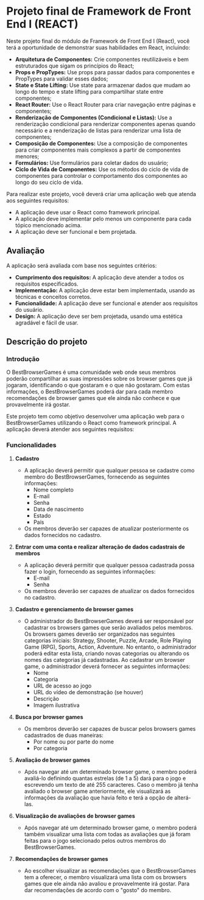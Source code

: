 # Projeto final de Framework de Front End I (REACT)

Neste projeto final do módulo de Framework de Front End I (React), você terá a oportunidade de demonstrar suas habilidades em React, incluindo:

- **Arquitetura de Componentes:** Crie componentes reutilizáveis e bem estruturados que sigam os princípios do React;
- **Props e PropTypes:** Use props para passar dados para componentes e PropTypes para validar esses dados;
- **State e State Lifting:** Use state para armazenar dados que mudam ao longo do tempo e state lifting para compartilhar state entre componentes;
- **React Router:** Use o React Router para criar navegação entre páginas e componentes;
- **Renderização de Componentes (Condicional e Listas):** Use a renderização condicional para renderizar componentes apenas quando necessário e a renderização de listas para renderizar uma lista de componentes;
- **Composição de Componentes:** Use a composição de componentes para criar componentes mais complexos a partir de componentes menores;
- **Formulários:** Use formulários para coletar dados do usuário;
- **Ciclo de Vida de Componentes:** Use os métodos do ciclo de vida de componentes para controlar o comportamento dos componentes ao longo do seu ciclo de vida.

Para realizar este projeto, você deverá criar uma aplicação web que atenda aos seguintes requisitos:

- A aplicação deve usar o React como framework principal.
- A aplicação deve implementar pelo menos um componente para cada tópico mencionado acima.
- A aplicação deve ser funcional e bem projetada.

## Avaliação

A aplicação será avaliada com base nos seguintes critérios:

- **Cumprimento dos requisitos:** A aplicação deve atender a todos os requisitos especificados.
- **Implementação:** A aplicação deve estar bem implementada, usando as técnicas e conceitos corretos.
- **Funcionalidade:** A aplicação deve ser funcional e atender aos requisitos do usuário.
- **Design:** A aplicação deve ser bem projetada, usando uma estética agradável e fácil de usar.

## Descrição do projeto

### Introdução

O BestBrowserGames é uma comunidade web onde seus membros poderão compartilhar as suas impressões sobre os browser games que já jogaram, identificando o que gostaram e o que não gostaram. Com estas informações, o BestBrowserGames poderá dar para cada membro recomendações de browser games que ele ainda não conhece e que provavelmente irá gostar.

Este projeto tem como objetivo desenvolver uma aplicação web para o BestBrowserGames utilizando o React como framework principal. A aplicação deverá atender aos seguintes requisitos:

### Funcionalidades

1. **Cadastro**
   - A aplicação deverá permitir que qualquer pessoa se cadastre como membro do BestBrowserGames, fornecendo as seguintes informações:
     - Nome completo
     - E-mail
     - Senha
     - Data de nascimento
     - Estado
     - País
   - Os membros deverão ser capazes de atualizar posteriormente os dados fornecidos no cadastro.

2. **Entrar com uma conta e realizar alteração de dados cadastrais de membros**
   - A aplicação deverá permitir que qualquer pessoa cadastrada possa fazer o login, fornecendo as seguintes informações:
     - E-mail
     - Senha
   - Os membros deverão ser capazes de atualizar os dados fornecidos no cadastro.

3. **Cadastro e gerenciamento de browser games**
   - O administrador do BestBrowserGames deverá ser responsável por cadastrar os browsers games que serão avaliados pelos membros. Os browsers games deverão ser organizados nas seguintes categorias iniciais: Strategy, Shooter, Puzzle, Arcade, Role Playing Game (RPG), Sports, Action, Adventure. No entanto, o administrador poderá editar esta lista, criando novas categorias ou alterando os nomes das categorias já cadastradas. Ao cadastrar um browser game, o administrador deverá fornecer as seguintes informações:
     - Nome
     - Categoria
     - URL de acesso ao jogo
     - URL do vídeo de demonstração (se houver)
     - Descrição
     - Imagem ilustrativa

4. **Busca por browser games**
   - Os membros deverão ser capazes de buscar pelos browsers games cadastrados de duas maneiras:
     - Por nome ou por parte do nome
     - Por categoria

5. **Avaliação de browser games**
   - Após navegar até um determinado browser game, o membro poderá avaliá-lo definindo quantas estrelas (de 1 a 5) dará para o jogo e escrevendo um texto de até 255 caracteres. Caso o membro já tenha avaliado o browser game anteriormente, ele visualizará as informações da avaliação que havia feito e terá a opção de alterá-las.

6. **Visualização de avaliações de browser games**
   - Após navegar até um determinado browser game, o membro poderá também visualizar uma lista com todas as avaliações que já foram feitas para o jogo selecionado pelos outros membros do BestBrowserGames.

7. **Recomendações de browser games**
   - Ao escolher visualizar as recomendações que o BestBrowserGames tem a oferecer, o membro visualizará uma lista com os browsers games que ele ainda não avaliou e provavelmente irá gostar. Para dar recomendações de acordo com o "gosto" do membro.
